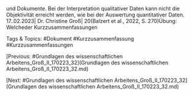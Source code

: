 und Dokumente. Bei der Interpretation qualitativer Daten kann nicht die Objektivität 
erreicht werden, wie bei der Auswertung quantitativer Daten.
17..02.2023| Dr. Christine Groß| 20(Balzert et al., 2022, S. 270)Übung: 
Welcheder 
Kurzzusammenfassungen

   Tags & Topics:
   #Dokument
   #Kurzzusammenfassung
   #Kurzzusammenfassungen

[Previous: #Grundlagen des wissenschaftlichen Arbeitens_Groß_II_170223_32](Grundlagen des wissenschaftlichen Arbeitens_Groß_II_170223_32.md)

[Next: #Grundlagen des wissenschaftlichen Arbeitens_Groß_II_170223_32](Grundlagen des wissenschaftlichen Arbeitens_Groß_II_170223_32.md)